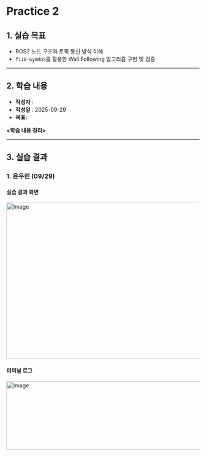 # Practice 2

## 1. 실습 목표
- ROS2 노드 구조와 토픽 통신 방식 이해
- `f110-GymROS`를 활용한 Wall Following 알고리즘 구현 및 검증

---
## 2. 학습 내용
  
- **작성자** : 
- **작성일** : 2025-09-29
- **목표:** 

**<학습 내용 정리>**<br>


---
## 3. 실습 결과

### 1. 윤우린 (09/29)

#### 실습 결과 화면 
<img width="931" height="407" alt="Image" src="https://github.com/user-attachments/assets/fcfcc659-d25f-49cf-9a03-eb401e578060" />

#### 터미널 로그 
<img width="553" height="178" alt="Image" src="https://github.com/user-attachments/assets/1c7450eb-eb32-497f-a956-01e7d35a5717" />
